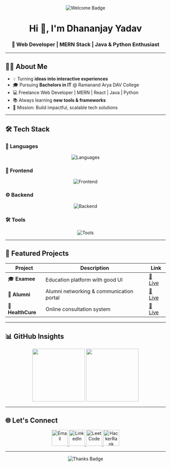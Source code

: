 <!-- Static Header -->
<p align="center">
  <img src="https://img.shields.io/badge/Welcome%20to%20My%20GitHub%20Profile-00bfff?style=for-the-badge&logo=github&logoColor=white" alt="Welcome Badge"/>
</p>

<h1 align="center">Hi 👋, I'm Dhananjay Yadav</h1>
<h3 align="center">🚀 Web Developer | MERN Stack | Java & Python Enthusiast</h3>

---

## 👨‍💻 About Me  
- 💡 Turning **ideas into interactive experiences**  
- 🎓 Pursuing **Bachelors in IT** @ Ramanand Arya DAV College  
- 💻 Freelance Web Developer | MERN | React | Java | Python  
- 📚 Always learning **new tools & frameworks**  
- 🎯 Mission: Build impactful, scalable tech solutions  

---

## 🛠 Tech Stack  

### 💬 Languages  
<p align="center">
  <img src="https://skillicons.dev/icons?i=java,python,c,cpp,cs" alt="Languages" />
</p>

### 🎨 Frontend  
<p align="center">
  <img src="https://skillicons.dev/icons?i=html,css,bootstrap,tailwind,react,nextjs" alt="Frontend" />
</p>

### ⚙ Backend  
<p align="center">
  <img src="https://skillicons.dev/icons?i=nodejs,express,mysql,mongodb" alt="Backend" />
</p>

### 🛠 Tools  
<p align="center">
  <img src="https://skillicons.dev/icons?i=git,github,vscode,netlify,render" alt="Tools" />
</p>

---

## 🚀 Featured Projects  

<div align="center">

| Project | Description | Link |
|---------|-------------|------|
| 🎓 **Examee** | Education platform with good UI | [🔗 Live](https://github.com/dhananjayyadav21/Examee) |
| 👥 **Alumni** | Alumni networking & communication portal | [🔗 Live](https://edunetnexus.netlify.app/) |
| 🏥 **HealthCure** | Online consultation system | [🔗 Live](https://healthcuree.netlify.app/) |

</div>

---

## 📊 GitHub Insights  

<p align="center">
  <img src="https://github-readme-stats.vercel.app/api?username=dhananjayyadav21&show_icons=true&theme=tokyonight" height="165" />
  <img src="https://github-readme-streak-stats.herokuapp.com/?user=dhananjayyadav21&theme=tokyonight" height="165" />
</p>

---

## 🌐 Let's Connect  

<p align="center">
  <a href="mailto:dhananjayyadav1807@gmail.com">
    <img src="https://img.icons8.com/color/64/gmail--v1.png" width="50" alt="Email"/>
  </a>
  <a href="https://www.linkedin.com/in/dhananjayyadav18/">
    <img src="https://img.icons8.com/color/64/linkedin.png" width="50" alt="LinkedIn"/>
  </a>
  <a href="https://leetcode.com/u/dhananjayleet21/">
    <img src="https://img.icons8.com/external-tal-revivo-color-tal-revivo/64/external-level-up-your-coding-skills-and-quickly-land-a-job-logo-color-tal-revivo.png" width="50" alt="LeetCode"/>
  </a>
  <a href="https://www.hackerrank.com/profile/dhananjayyadav18">
    <img src="https://img.icons8.com/external-tal-revivo-color-tal-revivo/64/external-hackerrank-is-a-technology-company-that-focuses-on-competitive-programming-logo-color-tal-revivo.png" width="50" alt="HackerRank"/>
  </a>
</p>

---

<!-- Static Footer -->
<p align="center">
  <img src="https://img.shields.io/badge/Thanks%20for%20Visiting-00ff9d?style=for-the-badge&logo=github&logoColor=white" alt="Thanks Badge"/>
</p>
